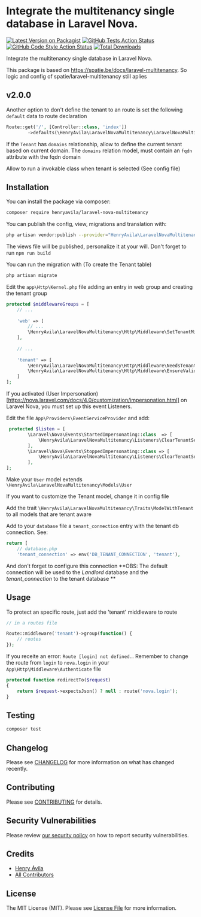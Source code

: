 # Integrate the multitenancy single database in Laravel Nova.

[![Latest Version on Packagist](https://img.shields.io/packagist/v/henryavila/laravel-nova-multitenancy.svg?style=flat-square)](https://packagist.org/packages/henryavila/laravel-nova-multitenancy)
[![GitHub Tests Action Status](https://img.shields.io/github/actions/workflow/status/henryavila/laravel-nova-multitenancy/run-tests.yml?branch=main&label=tests&style=flat-square)](https://github.com/henryavila/laravel-nova-multitenancy/actions?query=workflow%3Arun-tests+branch%3Amain)
[![GitHub Code Style Action Status](https://img.shields.io/github/actions/workflow/status/henryavila/laravel-nova-multitenancy/fix-php-code-style-issues.yml?branch=main&label=code%20style&style=flat-square)](https://github.com/henryavila/laravel-nova-multitenancy/actions?query=workflow%3A"Fix+PHP+code+style+issues"+branch%3Amain)
[![Total Downloads](https://img.shields.io/packagist/dt/henryavila/laravel-nova-multitenancy.svg?style=flat-square)](https://packagist.org/packages/henryavila/laravel-nova-multitenancy)

Integrate the multitenancy single database in Laravel Nova.

This package is based on https://spatie.be/docs/laravel-multitenancy. So logic and config of spatie/laravel-multitenancy
still aplies

## v2.0.0
Another option to don't define the tenant to an route is set the following `default` data to route declaration
```php
Route::get('/', [Controller::class, 'index'])
		->defaults(\HenryAvila\LaravelNovaMultitenancy\LaravelNovaMultitenancy::SKIP_ROUTE, true);
```

If the `Tenant` has `domains` relationship, allow to define the current tenant based on current domain.
The `domains` relation model, must contain an `fqdn` attribute with the fqdn domain 


Allow to run a invokable class when tenant is selected (See config file)

## Installation

You can install the package via composer:

```bash
composer require henryavila/laravel-nova-multitenancy
```

You can publish the config, view, migrations and translation with:

```bash
php artisan vendor:publish --provider="HenryAvila\LaravelNovaMultitenancy\LaravelNovaMultitenancyServiceProvider" 
```

The views file will be published, personalize it at your will.
Don't forget to run `npm run build`


You can run the migration with (To create the Tenant table)

```bash
php artisan migrate
```


Edit the `app\Http\Kernel.php` file adding an entry in web group and creating the tenant group

```php
protected $middlewareGroups = [
    // ...
    
    'web' => [
        // ...
        \HenryAvila\LaravelNovaMultitenancy\Http\Middleware\SetTenantMiddleware::class,
    ],
    
    // ...
    
    'tenant' => [
        \HenryAvila\LaravelNovaMultitenancy\Http\Middleware\NeedsTenant::class,
        \HenryAvila\LaravelNovaMultitenancy\Http\Middleware\EnsureValidTenantSession::class,
    ]
];
```

If you activated (User Impersonation)[https://nova.laravel.com/docs/4.0/customization/impersonation.html] 
on Laravel Nova, you must set up this event Listeners.

Edit the file `App\Providers\EventServiceProvider` and add:

```php
 protected $listen = [
        \Laravel\Nova\Events\StartedImpersonating::class  => [
            \HenryAvila\LaravelNovaMultitenancy\Listeners\ClearTenantSessionListener::class,
        ],
        \Laravel\Nova\Events\StoppedImpersonating::class => [
            \HenryAvila\LaravelNovaMultitenancy\Listeners\ClearTenantSessionListener::class,
        ],
];
```

Make your `User` model extends `\HenryAvila\LaravelNovaMultitenancy\Models\User`

If you want to customize the Tenant model, change it in config file

Add the trait `\HenryAvila\LaravelNovaMultitenancy\Traits\ModelWithTenant` to all models that are tenant aware

Add to your `database` file a `tenant_connection` entry with the tenant db connection. See:
```php
return [
    // database.php
    'tenant_connection' => env('DB_TENANT_CONNECTION', 'tenant'),
```

And don't forget to configure this connection
**OBS: The default connection will be used to the *Landlord* database and the *tenant_connection* to the tenant database **

## Usage

To protect an specific route, just add the 'tenant' middleware to route
```php
// in a routes file

Route::middleware('tenant')->group(function() {
    // routes
});
```


If you receite an error: `Route [login] not defined.`. 
Remember to change the route from `login` to `nova.login` in your `App\Http\Middleware\Authenticate` file 
```php
protected function redirectTo($request)
{
    return $request->expectsJson() ? null : route('nova.login');
}
```

## Testing

```bash
composer test
```

## Changelog

Please see [CHANGELOG](CHANGELOG.md) for more information on what has changed recently.

## Contributing

Please see [CONTRIBUTING](CONTRIBUTING.md) for details.

## Security Vulnerabilities

Please review [our security policy](../../security/policy) on how to report security vulnerabilities.

## Credits

- [Henry Ávila](https://github.com/henryavila)
- [All Contributors](../../contributors)

## License

The MIT License (MIT). Please see [License File](LICENSE.md) for more information.
